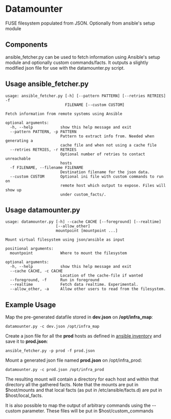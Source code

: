 Datamounter
=======

FUSE filesystem populated from JSON. Optionally from ansible's setup module

Components
-----
ansible_fetcher.py can be used to fetch information using Ansible's setup module
and optionally custom commands/facts. It outputs a slightly modified json file for
use with the datamounter.py script.

Usage ansible_fetcher.py
-----
```
usage: ansible_fetcher.py [-h] [--pattern PATTERN] [--retries RETRIES] -f
                          FILENAME [--custom CUSTOM]

Fetch information from remote systems using Ansible

optional arguments:
  -h, --help            show this help message and exit
  --pattern PATTERN, -p PATTERN
                        Pattern to extract info from. Needed when generating a
                        cache file and when not using a cache file
  --retries RETRIES, -r RETRIES
                        Optional number of retries to contact unreachable
                        hosts
  -f FILENAME, --filename FILENAME
                        Destination filename for the json data.
  --custom CUSTOM       Optional ini file with custom commands to run on
                        remote host which output to expose. Files will show up
                        under custom_facts/.
```

Usage datamounter.py
-----
```
usage: datamounter.py [-h] --cache CACHE [--foreground] [--realtime]
                      [--allow_other]
                      mountpoint [mountpoint ...]

Mount virtual filesystem using json/ansible as input

positional arguments:
  mountpoint            Where to mount the filesystem

optional arguments:
  -h, --help            show this help message and exit
  --cache CACHE, -c CACHE
                        Location of the cache-file if wanted
  --foreground, -f      Run in foreground
  --realtime            Fetch data realtime. Experimental.
  --allow_other, -a     Allow other users to read from the filesystem.
```

Example Usage
-----
Map the pre-generated datafile stored in **dev.json** on **/opt/infra_map**:

```datamounter.py -c dev.json /opt/infra_map```


Create a json file for all the **prod** hosts as defined in [ansible inventory] and save it to **prod.json**:

```ansible_fetcher.py -p prod -f prod.json```

Mount a generated json file named **prod.json** on /opt/infra_prod:

```datamounter.py -c prod.json /opt/infra_prod```

The resulting mount will contain a directory for each host and within that directory all the gathered facts. Note that the mounts are put in $host/mounts and that local facts (as put in /etc/ansible/facts.d) are put in $host/local_facts.

It is also possible to map the output of arbitrary commands using the --custom parameter. These files will be put in $host/custom_commands

[Ansible]:http://www.ansible.com/
[ansible inventory]:http://docs.ansible.com/intro_inventory.html
